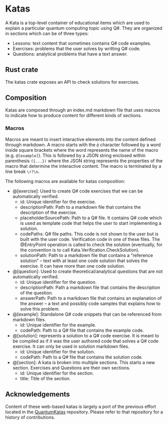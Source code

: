 # Katas

A Kata is a top-level container of educational items which are used to explain a particular quantum computing topic using Q#. They are organized in sections which can be of three types:
- Lessons: text content that sometimes contains Q# code examples.
- Exercises: problems that the user solves by writting Q# code.
- Questions: analytical problems that have a text answer.

## Rust crate

The katas crate exposes an API to check solutions for exercises.

## Composition

Katas are composed through an index.md markdown file that uses macros to indicate how to produce content for different kinds of sections.

### Macros

Macros are meant to insert interactive elements into the content defined through markdown. A macro starts with the `@` character followed by a word inside square brackets where the word represents the name of the macro (e.g. `@[example]`). This is followed by a JSON string enclosed within parenthesis `({...})` where the JSON string represents the properties of the macro that determine the interactive content. The macro is terminated by a line break `\r?\n`.

The following macros are available for katas composition:
- @[exercise]: Used to create Q# code exercises that we can be automatically verified.
    - id: Unique identifier for the exercise.
    - descriptionPath: Path to a markdown file that contains the description of the exercise.
    - placeholderSourcePath: Path to a Q# file. It contains Q# code which is used as template code that helps the user to start implementing a solution.
    - codePaths: Q# file paths. This code is not shown to the user but is built with the user code. Verification code in one of these files. The @EntryPoint operation is called to check the solution (eventually, for the convention is to call Kata.Verification.CheckSolution).
    - solutionPath: Path to a markdown file that contains a “reference solution” – text with at least one code solution that solves the exercise. It can have more than one code solution.
- @[question]: Used to create theoretical/analytical questions that are not automatically verified.
    - id: Unique identifier for the question.
    - descriptionPath: Path a markdown file that contains the description of the question. 
    - answerPath: Path to a markdown file that contains an explanation of the answer – a text and possibly code samples that explains how to solve this problem.
- @[example]: Standalone Q# code snippets that can be referenced from markdown files.
    - id: Unique identifier for the example.
    - codePath: Path to a Q# file that contains the example code.
- @[solution]: represents a solution to a Q# code exercise. It is meant to be compiled as if it was the user authored code that solves a Q# code exercise. It can only be used in solution markdown files.
    - id: Unique identifier for the solution.
    - codePath: Path to a Q# file that contains the solution code.
- @[section]: A kata is broken into multiple sections. This starts a new section. Exercises and Questions are their own sections.
    - id: Unique identifier for the section.
    - title: Title of the section.

## Acknowledgements

Content of these web-based katas is largely a port of the previous effort located in the [QuantumKatas](https://github.com/microsoft/QuantumKatas) repository. Please refer to that repository for a history of contributions.
